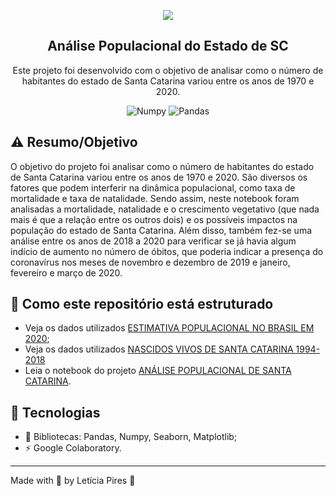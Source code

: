 <p align="center">
  <img src="https://github.com/letpires/population_analysis_sc/blob/main/An%C3%A1lise%20populacional%20SC.png" >
</p>

<h2 align="center">
  Análise Populacional do Estado de SC
</h2>

<p align="center">
  Este projeto foi desenvolvido com o objetivo de analisar como o número de habitantes do estado de Santa Catarina variou entre os anos de 1970 e 2020.</a>
</p>

<p align="center">
    <img alt="Numpy" src="https://img.shields.io/badge/numpy-1.20.0-blue">
    <img alt="Pandas" src="https://img.shields.io/badge/Pandas-1.2.3-yellow">
    

   </a>
</p>

## ⚠️ Resumo/Objetivo

O objetivo do projeto foi analisar como o número de habitantes do estado de Santa Catarina variou entre os anos de 1970 e 2020. São diversos os fatores que podem interferir na dinâmica populacional, como taxa de mortalidade e taxa de natalidade. Sendo assim, neste notebook foram analisadas a mortalidade, natalidade e o crescimento vegetativo (que nada mais é que a relação entre os outros dois) e os possíveis impactos na população do estado de Santa Catarina. Além disso, também fez-se uma análise entre os anos de 2018 a 2020 para verificar se já havia algum indício de aumento no número de óbitos, que poderia indicar a presença do coronavírus nos meses de novembro e dezembro de 2019 e janeiro, fevereiro e março de 2020.

## 📄 Como este repositório está estruturado

- Veja os dados utilizados [ESTIMATIVA POPULACIONAL NO BRASIL EM 2020](https://github.com/letpires/population_analysis_sc/blob/main/estimativa_dou_2020.csv);
- Veja os dados utilizados [NASCIDOS VIVOS DE SANTA CATARINA 1994-2018](https://github.com/letpires/population_analysis_sc/blob/main/nascidos_vivos_sc_ano_mes_1994_2018.csv)
- Leia o notebook do projeto [ANÁLISE POPULACIONAL DE SANTA CATARINA](https://github.com/letpires/population_analysis_sc/blob/main/projeto_analise_populacional_de_SC.ipynb).



## 🚀 Tecnologias 

- 📄 Bibliotecas: Pandas, Numpy, Seaborn, Matplotlib;
- ⚡️ Google Colaboratory.



---

Made with 💜 by Letícia Pires :wave: 
